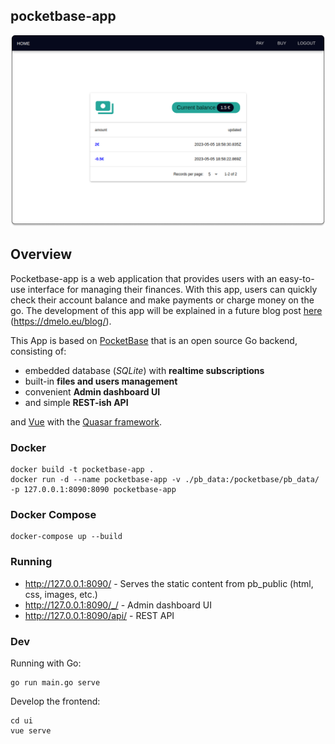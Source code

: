 ## pocketbase-app

<p align="center">
    <a href="https://pocketbase.io" target="_blank" rel="noopener">
        <img src="docs/pocketbase-app.png" alt="PocketBase - App" />
    </a>
</p>


## Overview

Pocketbase-app is a web application that provides users with an easy-to-use interface for managing their finances. With this app, users can quickly check their account balance and make payments or charge money on the go. The development of this app will be explained in a future blog post [here](https://dmelo.eu/blog/) (https://dmelo.eu/blog/).

This App is based on [PocketBase](https://pocketbase.io) that is an open source Go backend, consisting of:

- embedded database (_SQLite_) with **realtime subscriptions**
- built-in **files and users management**
- convenient **Admin dashboard UI**
- and simple **REST-ish API**

and [Vue](https://vuejs.org/) with the [Quasar framework](https://quasar.dev).



### Docker

```
docker build -t pocketbase-app .
docker run -d --name pocketbase-app -v ./pb_data:/pocketbase/pb_data/ -p 127.0.0.1:8090:8090 pocketbase-app
```

### Docker Compose

```
docker-compose up --build
```

### Running

 - http://127.0.0.1:8090/ - Serves the static content from pb_public (html, css, images, etc.)
 - http://127.0.0.1:8090/_/ - Admin dashboard UI
 - http://127.0.0.1:8090/api/ - REST API


### Dev

Running with Go:

```
go run main.go serve
```

Develop the frontend:

```
cd ui
vue serve
```